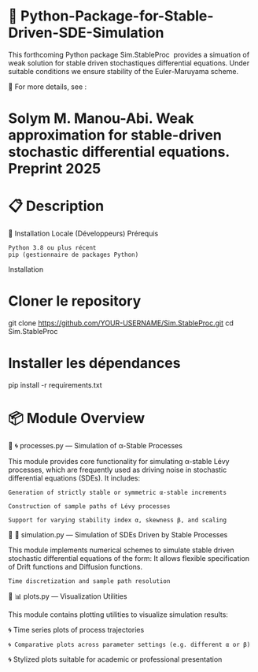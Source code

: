 # 🌋 Python-Package-for-Stable-Driven-SDE-Simulation
 
This forthcoming Python package Sim.StableProc  provides a simuation of weak solution for stable driven stochastiques differential equations. Under suitable conditions we ensure stability of the Euler-Maruyama scheme.

 🌋 For more details, see :
 
 # Solym M. Manou-Abi. Weak approximation for stable-driven stochastic differential equations. Preprint 2025

# 📋 Description


🚀 Installation Locale (Développeurs)
Prérequis

    Python 3.8 ou plus récent
    pip (gestionnaire de packages Python)

Installation

# Cloner le repository
git clone https://github.com/YOUR-USERNAME/Sim.StableProc.git
cd Sim.StableProc
# Installer les dépendances
pip install -r requirements.txt

# 📦 Module Overview

🚀 🌀 processes.py — Simulation of α-Stable Processes

This module provides core functionality for simulating α-stable Lévy processes, which are frequently used as driving noise in stochastic differential equations (SDEs).
It includes:

    Generation of strictly stable or symmetric α-stable increments

    Construction of sample paths of Lévy processes

    Support for varying stability index α, skewness β, and scaling

🚀 🔁 simulation.py — Simulation of SDEs Driven by Stable Processes

This module implements numerical schemes to simulate stable driven stochastic differential equations of the form:
It allows flexible specification of Drift functions and  Diffusion functions.

    Time discretization and sample path resolution

🚀 📊 plots.py — Visualization Utilities

This module contains plotting utilities to visualize simulation results:

   🌀 Time series plots of process trajectories

    🌀 Comparative plots across parameter settings (e.g. different α or β)

   🌀  Stylized plots suitable for academic or professional presentation

